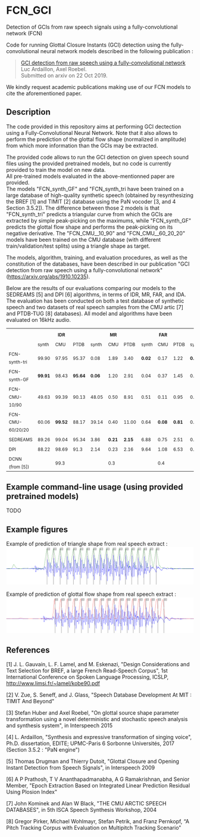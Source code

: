 # FCN_GCI
Detection of GCIs from raw speech signals using a fully-convolutional network (FCN)

Code for running Glottal Closure Instants (GCI) detection using the fully-convolutional neural network models described in the following publication :
> [GCI detection from raw speech using a fully-convolutional network](https://arxiv.org/abs/1910.10235)<br>
> Luc Ardaillon, Axel Roebel.<br>
> Submitted on arxiv on 22 Oct 2019.

We kindly request academic publications making use of our FCN models to cite the aforementioned paper.

## Description
The code provided in this repository aims at performing GCI dectection using a Fully-Convolutional Neural Network. Note that it also allows to perform the prediction of the glottal flow shape (normalized in amplitude) from which more information than the GCIs may be extracted.<br>

The provided code allows to run the GCI detection on given speech sound files using the provided pretrained models, but no code is currently provided to train the model on new data.<br>
All pre-trained models evaluated in the above-mentionned paper are provided.<br>
The models "FCN_synth_GF" and "FCN_synth_tri have been trained on a large database of high-quality synthetic speech (obtained by resynthesizing the BREF [1] and TIMIT [2] database using the PaN vocoder [3, and 4 Section 3.5.2]). The difference between those 2 models is that "FCN_synth_tri" predicts a triangular curve from which the GCIs are extracted by simple peak-picking on the maximums, while "FCN_synth_GF" predicts the glottal flow shape and performs the peak-picking on its negative derivative. The "FCN_CMU__10_90" and "FCN_CMU__60_20_20" models have been trained on the CMU database (with different train/validation/test splits) using a triangle shape as target.

The models, algorithm, training, and evaluation procedures, as well as the constitution of the databases, have been described in our publication "GCI detection from raw speech using a fully-convolutional network" (https://arxiv.org/abs/1910.10235).

Below are the results of our evaluations comparing our models to the SEDREAMS [5] and DPI [6] algorithms, in terms of IDR, MR, FAR, and IDA. The evaluation has been conducted on both a test database of synthetic speech and two datasets of real speech samples from the CMU artic [7] and PTDB-TUG [8] databases). All model and algorithms have been evaluated on 16kHz audio.

<div class="tg-wrap">
 <table>
  <tr>
    <th rowspan="2"></th>
    <th colspan="3"><sub>IDR</sub></th>
    <th colspan="3"><sub>MR</sub></th>
    <th colspan="3"><sub>FAR</sub></th>
    <th colspan="3"><sub>IDA</sub></th>
  </tr>
  <tr>
    <td><sub>synth</sub></td>
    <td><sub>CMU</sub></td>
    <td><sub>PTDB</sub></td>
    <td><sub>synth</sub></td>
    <td><sub>CMU</sub></td>
    <td><sub>PTDB</sub></td>
    <td><sub>synth</sub></td>
    <td><sub>CMU</sub></td>
    <td><sub>PTDB</sub></td>
    <td><sub>synth</sub></td>
    <td><sub>CMU</sub></td>
    <td><sub>PTDB</sub></td>
  </tr>
  <tr>
    <td><sub>FCN-synth-tri</sub></td>
    <td><sub>99.90</sub></td>
    <td><sub>97.95</sub></td>
    <td><sub>95.37</sub></td>
    <td><sub>0.08</sub></td>
    <td><sub>1.89</sub></td>
    <td><sub>3.40</sub></td>
    <td><span style="font-weight:bold"><sub>0.02</sub></span></td>
    <td><sub>0.17</sub></td>
    <td><sub>1.22</sub></td>
    <td><span style="font-weight:bold"><sub>0.08</sub></span></td>
    <td><sub>0.26</sub></td>
    <td><sub>0.32</sub></td>
  </tr>
  <tr>
    <td><sub>FCN-synth-GF</td>
    <td><span style="font-weight:bold"><sub>99.91</sub></span></td>
    <td><sub>98.43</sub></td>
    <td><span style="font-weight:bold"><sub>95.64</sub></span></td>
    <td><span style="font-weight:bold"><sub>0.06</sub></span></td>
    <td><sub>1.20</sub></td>
    <td><sub>2.91</sub></td>
    <td><sub>0.04</sub></td>
    <td><sub>0.37</sub></td>
    <td><sub>1.45</sub></td>
    <td><sub>0.11</sub></td>
    <td><sub>0.34</sub></td>
    <td><sub>0.38</sub></td>
  </tr>
  <tr>
    <td><sub>FCN-CMU-10/90</sub></td>
    <td><sub>49.63</sub></td>
    <td><sub>99.39</sub></td>
    <td><sub>90.13</sub></td>
    <td><sub>48.05</sub></td>
    <td><sub>0.50</sub></td>
    <td><sub>8.91</sub></td>
    <td><sub>0.51</sub></td>
    <td><sub>0.11</sub></td>
    <td><sub>0.95</sub></td>
    <td><sub>0.52</sub></td>
    <td><sub>0.10</sub></td>
    <td><span style="font-weight:bold"><sub>0.26</sub></span></td>
  </tr>
  <tr>
    <td><sub>FCN-CMU-60/20/20</sub></td>
    <td><sub>60.06</sub></td>
    <td><span style="font-weight:bold"><sub>99.52</sub></span></td>
    <td><sub>88.17</sub></td>
    <td><sub>39.14</sub></td>
    <td><sub>0.40</sub></td>
    <td><sub>11.00</sub></td>
    <td><sub>0.64</sub></td>
    <td><span style="font-weight:bold"><sub>0.08</sub></span></td>
    <td><span style="font-weight:bold"><sub>0.81</sub></span></td>
    <td><sub>0.50</sub></td>
    <td><span style="font-weight:bold"><sub>0.09</sub></span></td>
    <td><span style="font-weight:bold"><sub>0.26</sub></span></td>
  </tr>
  <tr>
    <td><sub>SEDREAMS</sub></td>
    <td><sub>89.26</sub></td>
    <td><sub>99.04</sub></td>
    <td><sub>95.34</sub></td>
    <td><sub>3.86</sub></td>
    <td><span style="font-weight:bold"><sub>0.21</sub></span></td>
    <td><span style="font-weight:bold"><sub>2.15</sub></span></td>
    <td><sub>6.88</sub></td>
    <td><sub>0.75</sub></td>
    <td><sub>2.51</sub></td>
    <td><sub>0.68</sub></td>
    <td><sub>0.36</sub></td>
    <td><sub>0.62</sub></td>
  </tr>
  <tr>
    <td><sub>DPI</sub></td>
    <td><sub>88.22</sub></td>
    <td><sub>98.69</sub></td>
    <td><sub>91.3</sub></td>
    <td><sub>2.14</sub></td>
    <td><sub>0.23</sub></td>
    <td><sub>2.16</sub></td>
    <td><sub>9.64</sub></td>
    <td><sub>1.08</sub></td>
    <td><sub>6.53</sub></td>
    <td><sub>0.83</sub></td>
    <td><sub>0.23</sub></td>
    <td><sub>0.49</sub></td>
  </tr>
  <tr>
    <td><sub>DCNN (from [5])</sub></td>
    <td></td>
    <td><sub>99.3</sub></td>
    <td></td>
    <td></td>
    <td><sub>0.3</sub></td>
    <td></td>
    <td></td>
    <td><sub>0.4</sub></td>
    <td></td>
    <td></td>
    <td><sub>0.2</sub></td>
    <td></td>
  </tr>
 </table>
</div>

## Example command-line usage (using provided pretrained models)
TODO
<!--
#### Default analysis : This will run the FCN-993 model and output the result as a csv file in the same folder than the input file (replacing the file extension by ".csv")
python /path_to/FCN-f0/FCN_GCI.py /path_to/test.wav
-->

<!--
#### Run the analysis on a whole folder of audio files
python /path_to/FCN-f0/FCN_GCI.py /path_to/audio_files
-->

<!--
#### Choose a specific model for running the analysis (default is FCN-993)
Use FCN-synth-tri model :
python /path_to/FCN-f0/FCN_GCI.py /path_to/test.wav -m FCN-synth-tri -o /path_to/output.FCN-synth-tri.GCI.sdif
-->

<!--
XXX ...
-->

<!-- 
#### Specify an output directory or file name with "-o" option(if directory doesn't exist, it will be created)
python /path_to/FCN-f0/FCN_GCI.py /path_to/test.wav -o /path_to/output.GCI.lab
python /path_to/FCN-f0/FCN_GCI.py /path_to/audio_files -o /path_to/output_dir
-->
<!-- 
#### Output result to sdif format (requires installing the eaSDIF python library. Default format is lab)
python /path_to/FCN-f0/FCN_GCI.py /path_to/test.wav -f sdif
-->

## Example figures
Example of prediction of triangle shape from real speech extract :
![Example of prediction of triangle shape from real speech extract](examples/figures/pred_triangle.png?raw=true "Example of prediction of triangle shape from real speech extract")

Example of prediction of glottal flow shape from real speech extract :
![Example of prediction of glottal flow shape from real speech extract](examples/figures/pred_GF.png?raw=true "Example of prediction of glottal flow shape from real speech extract")

## References
[1] J. L. Gauvain, L. F. Lamel, and M. Eskenazi, "Design Considerations and Text Selection for BREF, a large French Read-Speech Corpus", 1st International Conference on Spoken Language Processing, ICSLP, http://www.limsi.fr/~lamel/kobe90.pdf

[2] V. Zue, S. Seneff, and J. Glass, "Speech Database Development At MIT : TIMIT And Beyond"

[3] Stefan Huber and Axel Roebel, "On glottal source shape parameter transformation using a novel deterministic and stochastic speech analysis and synthesis system", in Interspeech 2015

[4] L. Ardaillon, "Synthesis and expressive transformation of singing voice", Ph.D. dissertation, EDITE; UPMC-Paris 6 Sorbonne Universités, 2017 (Section 3.5.2 : "PaN engine")

[5] Thomas Drugman and Thierry Dutoit, "Glottal Closure and Opening Instant Detection from Speech Signals", in Interspeech 2009

[6] A P Prathosh, T V Ananthapadmanabha, A G Ramakrishnan, and Senior Member, "Epoch Extraction Based on Integrated Linear Prediction Residual Using Plosion Index"

[7] John Kominek and Alan W Black, "THE CMU ARCTIC SPEECH DATABASES", in 5th ISCA Speech Synthesis Workshop, 2004

[8] Gregor Pirker, Michael Wohlmayr, Stefan Petrik, and Franz Pernkopf, “A Pitch Tracking Corpus with Evaluation on Multipitch Tracking Scenario"

